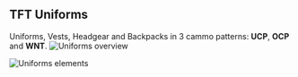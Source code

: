 ## TFT Uniforms

Uniforms, Vests, Headgear and Backpacks in 3 cammo patterns: **UCP**, **OCP** and **WNT**.
![Uniforms overview](https://tft8.com/img/uniforms_main2.png)

![Uniforms elements](https://tft8.com/img/uniforms_parts.png)
